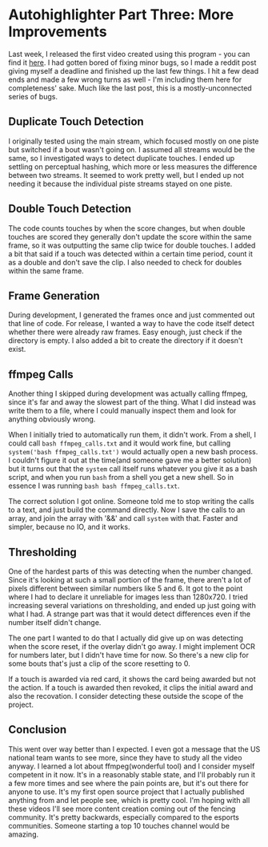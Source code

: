 # Autohighlighter Part Three: More Improvements

Last week, I released the first video created using this program - you can find it [here](https://www.youtube.com/watch?v=oeIhM2szl9k).  I had gotten bored of fixing minor bugs, so I made a reddit post giving myself a deadline and finished up the last few things.  I hit a few dead ends and made a few wrong turns as well - I'm including them here for completeness' sake.  Much like the last post, this is a mostly-unconnected series of bugs.

## Duplicate Touch Detection

I originally tested using the main stream, which focused mostly on one piste but switched if a bout wasn't going on.  I assumed all streams would be the same, so I investigated ways to detect duplicate touches.  I ended up settling on perceptual hashing, which more or less measures the difference between two streams.  It seemed to work pretty well, but I ended up not needing it because the individual piste streams stayed on one piste.

## Double Touch Detection

The code counts touches by when the score changes, but when double touches are scored they generally don't update the score within the same frame, so it was outputting the same clip twice for double touches.  I added a bit that said if a touch was detected within a certain time period, count it as a double and don't save the clip.  I also needed to check for doubles within the same frame.

## Frame Generation

During development, I generated the frames once and just commented out that line of code.  For release, I wanted a way to have the code itself detect whether there were already raw frames.  Easy enough, just check if the directory is empty.  I also added a bit to create the directory if it doesn't exist.

## ffmpeg Calls

Another thing I skipped during development was actually calling ffmpeg, since it's far and away the slowest part of the thing.  What I did instead was write them to a file, where I could manually inspect them and look for anything obviously wrong.

When I initially tried to automatically run them, it didn't work.  From a shell, I could call `bash ffmpeg_calls.txt` and it would work fine, but calling `system('bash ffmpeg_calls.txt')` would actually open a new bash process.  I couldn't figure it out at the time(and someone gave me a better solution) but it turns out that the `system` call itself runs whatever you give it as a bash script, and when you run `bash` from a shell you get a new shell. So in essence I was running `bash bash ffmpeg_calls.txt`.

The correct solution I got online.  Someone told me to stop writing the calls to a text, and just build the command directly.  Now I save the calls to an array, and join the array with '&&' and call `system` with that.  Faster and simpler, because no IO, and it works.

## Thresholding
One of the hardest parts of this was detecting when the number changed.  Since it's looking at such a small portion of the frame, there aren't a lot of pixels different between similar numbers like 5 and 6.  It got to the point where I had to declare it unreliable for images less than 1280x720.  I tried increasing several variations on thresholding, and ended up just going with what I had.  A strange part was that it would detect differences even if the number itself didn't change.

The one part I wanted to do that I actually did give up on was detecting when the score reset, if the overlay didn't go away.  I might implement OCR for numbers later, but I didn't have time for now.  So there's a new clip for some bouts that's just a clip of the score resetting to 0.

If a touch is awarded via red card, it shows the card being awarded but not the action. If a touch is awarded then revoked, it clips the initial award and also the recovation.  I consider detecting these outside the scope of the project.

## Conclusion

This went over way better than I expected.  I even got a message that the US national team wants to see more, since they have to study all the video anyway.  I learned a lot about ffmpeg(wonderful tool) and I consider myself competent in it now.  It's in a reasonably stable state, and I'll probably run it a few more times and see where the pain points are, but it's out there for anyone to use.  It's my first open source project that I actually published anything from and let people see, which is pretty cool.  I'm hoping with all these videos I'll see more content creation coming out of the fencing community.  It's pretty backwards, especially compared to the esports communities.  Someone starting a top 10 touches channel would be amazing.

